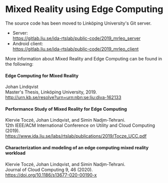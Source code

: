 Mixed Reality using Edge Computing
========================

The source code has been moved to Linköping University's Git server.
* Server:  
https://gitlab.liu.se/ida-rtslab/public-code/2019_mrleo_server
* Android client:  
https://gitlab.liu.se/ida-rtslab/public-code/2019_mrleo_client

More information about Mixed Reality and Edge Computing can be found in the following:

#### Edge Computing for Mixed Reality
Johan Lindqvist  
Master's Thesis, Linköping University, 2019.  
http://urn.kb.se/resolve?urn=urn:nbn:se:liu:diva-162133  

#### Performance Study of Mixed Reality for Edge Computing
Klervie Toczé, Johan Lindqvist, and Simin Nadjm-Tehrani.  
12th IEEE/ACM International Conference on Utility and Cloud Computing (2019).  
https://www.ida.liu.se/labs/rtslab/publications/2019/Tocze_UCC.pdf  

#### Characterization and modeling of an edge computing mixed reality workload
Klervie Toczé, Johan Lindqvist, and Simin Nadjm-Tehrani.  
Journal of Cloud Computing 9, 46 (2020).  
https://doi.org/10.1186/s13677-020-00190-x  
